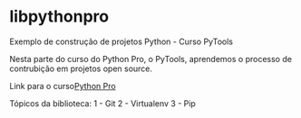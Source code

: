 # libpythonpro
Exemplo de construção de projetos Python - Curso PyTools

Nesta parte do curso do Python Pro, o PyTools, aprendemos o processo de contrubição em projetos open source.

Link para o curso[Python Pro](https://www.python.pro.br/)

Tópicos da biblioteca: 
1 - Git
2 - Virtualenv
3 - Pip